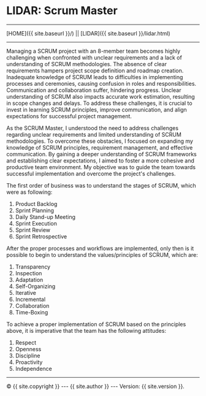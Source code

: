 # LIDAR: Scrum Master

----------

[HOME]({{ site.baseurl }}/) || [LIDAR]({{ site.baseurl }}/lidar.html) 

----------

Managing a SCRUM project with an 8-member team becomes highly challenging when confronted with unclear requirements and 
a lack of understanding of SCRUM methodologies. The absence of clear requirements hampers project scope definition and 
roadmap creation. Inadequate knowledge of SCRUM leads to difficulties in implementing processes and ceremonies, causing 
confusion in roles and responsibilities. Communication and collaboration suffer, hindering progress. Unclear 
understanding of SCRUM also impacts accurate work estimation, resulting in scope changes and delays. To address these 
challenges, it is crucial to invest in learning SCRUM principles, improve communication, and align expectations for 
successful project management.

As the SCRUM Master, I understood the need to address challenges regarding unclear requirements and limited understanding 
of SCRUM methodologies. To overcome these obstacles, I focused on expanding my knowledge of SCRUM principles, requirement 
management, and effective communication. By gaining a deeper understanding of SCRUM frameworks and establishing clear 
expectations, I aimed to foster a more cohesive and productive team environment. My objective was to guide the team 
towards successful implementation and overcome the project's challenges.

The first order of business was to understand the stages of SCRUM, which were as following:

1. Product Backlog
2. Sprint Planning
3. Daily Stand-up Meeting
4. Sprint Execution
5. Sprint Review
6. Sprint Retrospective

After the proper processes and workflows are implemented, only then is it possible to begin to understand the 
values/principles of SCRUM, which are:

1. Transparency
2. Inspection
3. Adaptation
4. Self-Organizing
5. Iterative
6. Incremental
7. Collaboration
8. Time-Boxing

To achieve a proper implementation of SCRUM based on the principles above, it is imperative that the team has the 
following attitudes:

1. Respect
2. Openness
3. Discipline
4. Proactivity
5. Independence

----------

 © {{ site.copyright }} --- {{ site.author }} --- Version: {{ site.version }}.
